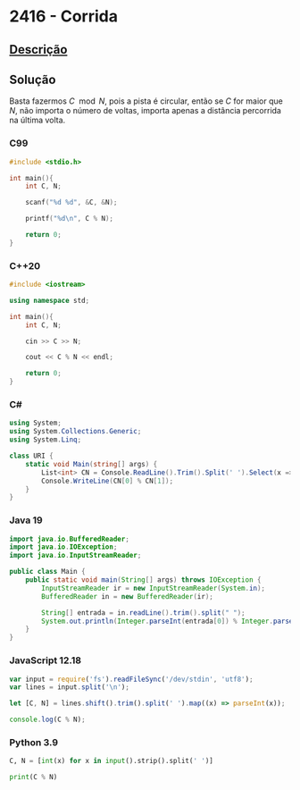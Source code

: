 # 2416 - Corrida

## [Descrição](https://www.beecrowd.com.br/judge/pt/problems/view/2416)

## Solução

Basta fazermos $C \mod N$, pois a pista é circular, então se $C$ for maior que $N$, não importa o número de voltas, importa apenas a distância percorrida na última volta.

### C99
```c
#include <stdio.h>

int main(){
    int C, N;

    scanf("%d %d", &C, &N);

    printf("%d\n", C % N);

    return 0;
}
```

### C++20
```cpp
#include <iostream>

using namespace std;

int main(){
    int C, N;

    cin >> C >> N;

    cout << C % N << endl;

    return 0;
}
```

### C#
```cs
using System;
using System.Collections.Generic;
using System.Linq;

class URI {
    static void Main(string[] args) {
        List<int> CN = Console.ReadLine().Trim().Split(' ').Select(x => int.Parse(x)).ToList();
        Console.WriteLine(CN[0] % CN[1]);
    }
}
```

### Java 19
```java
import java.io.BufferedReader;
import java.io.IOException;
import java.io.InputStreamReader;

public class Main {
    public static void main(String[] args) throws IOException {
        InputStreamReader ir = new InputStreamReader(System.in);
        BufferedReader in = new BufferedReader(ir);

        String[] entrada = in.readLine().trim().split(" ");
        System.out.println(Integer.parseInt(entrada[0]) % Integer.parseInt(entrada[1]));
    }
}
```

### JavaScript 12.18
```js
var input = require('fs').readFileSync('/dev/stdin', 'utf8');
var lines = input.split('\n');

let [C, N] = lines.shift().trim().split(' ').map((x) => parseInt(x));

console.log(C % N);
```

### Python 3.9
```py
C, N = [int(x) for x in input().strip().split(' ')]

print(C % N)
```